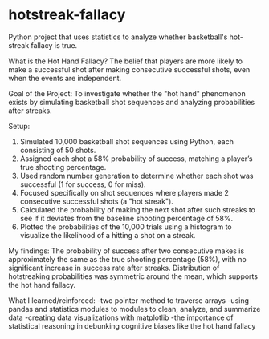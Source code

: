 # hotstreak-fallacy
Python project that uses statistics to analyze whether basketball's hot-streak fallacy is true. 

What is the Hot Hand Fallacy?
  The belief that players are more likely to make a successful shot after making consecutive successful shots, even when the events are independent.
  
Goal of the Project:
  To investigate whether the "hot hand" phenomenon exists by simulating basketball shot sequences and analyzing probabilities after streaks.
  
Setup:
  1. Simulated 10,000 basketball shot sequences using Python, each consisting of 50 shots.
  2. Assigned each shot a 58% probability of success, matching a player’s true shooting percentage.
  3. Used random number generation to determine whether each shot was successful (1 for success, 0 for miss).
  4. Focused specifically on shot sequences where players made 2 consecutive successful shots (a "hot streak").
  5. Calculated the probability of making the next shot after such streaks to see if it deviates from the baseline shooting percentage of 58%.
  6. Plotted the probabilities of the 10,000 trials using a histogram to visualize the likelihood of a hitting a shot on a streak.

My findings:
  The probability of success after two consecutive makes is approximately the same as the true shooting percentage (58%), with no significant increase in success rate after streaks. Distribution of hotstreaking probabilities was symmetric around the mean, which supports the hot hand fallacy.
  
What I learned/reinforced:
  -two pointer method to traverse arrays 
  -using pandas and statistics modules to modules to clean, analyze, and summarize data
  -creating data visualizations with matplotlib
  -the importance of statistical reasoning in debunking cognitive biases like the hot hand fallacy
